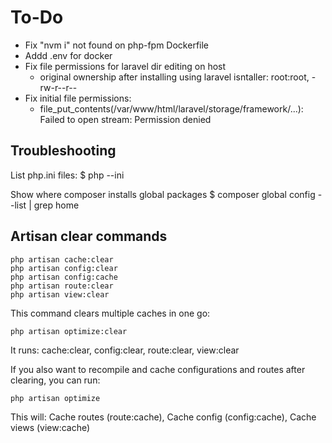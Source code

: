 # To-Do

- Fix "nvm i" not found on php-fpm Dockerfile
- Addd .env for docker
- Fix file permissions for laravel dir editing on host
    - original ownership after installing using laravel isntaller:
        root:root, -rw-r--r--
- Fix initial file permissions: 
    - file_put_contents(/var/www/html/laravel/storage/framework/...): 
        Failed to open stream: Permission denied


## Troubleshooting

List php.ini files:
    $ php --ini

Show where composer installs global packages
    $ composer global config --list | grep home

## Artisan clear commands

    php artisan cache:clear
    php artisan config:clear
    php artisan config:cache
    php artisan route:clear
    php artisan view:clear

This command clears multiple caches in one go:

    php artisan optimize:clear

It runs: cache:clear, config:clear, route:clear, view:clear

If you also want to recompile and cache configurations and routes after clearing, you can run:

    php artisan optimize

This will: Cache routes (route:cache), Cache config (config:cache), Cache views (view:cache)
